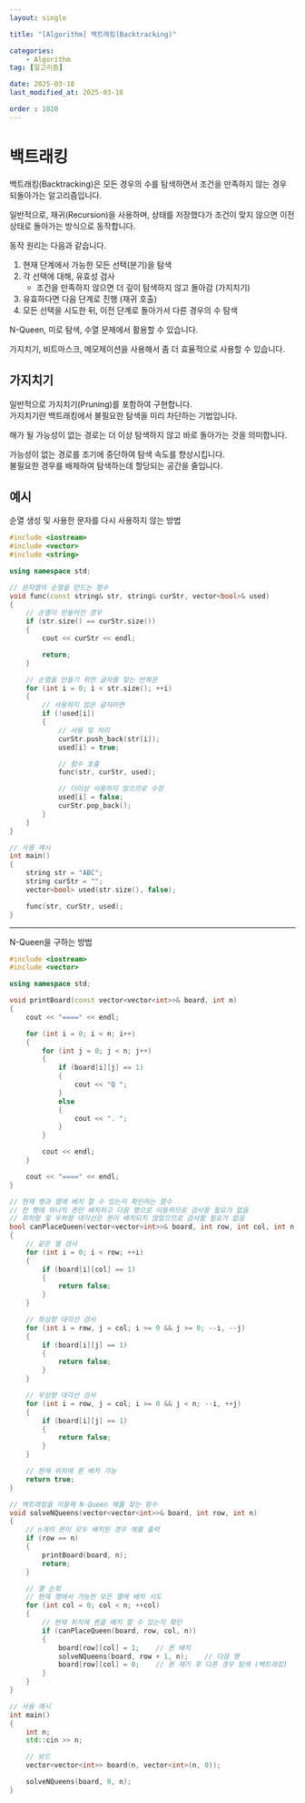 ```yaml
---
layout: single

title: "[Algorithm] 백트래킹(Backtracking)"

categories:
    - Algorithm
tag: [알고리즘]

date: 2025-03-18
last_modified_at: 2025-03-18

order : 1020
---
```


# 백트래킹

백트래킹(Backtracking)은 모든 경우의 수를 탐색하면서 조건을 만족하지 않는 경우 되돌아가는 알고리즘입니다.

일반적으로, 재귀(Recursion)을 사용하며, 상태를 저장했다가 조건이 맞지 않으면 이전 상태로 돌아가는 방식으로 동작합니다.

동작 원리는 다음과 같습니다.

1. 현재 단계에서 가능한 모든 선택(분기)을 탐색
2. 각 선택에 대해, 유효성 검사
    + 조건을 만족하지 않으면 더 깊이 탐색하지 않고 돌아감 (가지치기)
4. 유효하다면 다음 단계로 진행 (재귀 호출)
5. 모든 선택을 시도한 뒤, 이전 단계로 돌아가서 다른 경우의 수 탐색

N-Queen, 미로 탐색, 수열 문제에서 활용할 수 있습니다.

가지치기, 비트마스크, 메모제이션을 사용해서 좀 더 효율적으로 사용할 수 있습니다.

## 가지치기

일반적으로 가지치기(Pruning)를 포함하여 구현합니다.  
가지치기란 백트래킹에서 불필요한 탐색을 미리 차단하는 기법입니다.

해가 될 가능성이 없는 경로는 더 이상 탐색하지 않고 바로 돌아가는 것을 의미합니다.

가능성이 없는 경로를 조기에 중단하여 탐색 속도를 향상시킵니다.  
불필요한 경우를 배제하여 탐색하는데 할당되는 공간을 줄입니다.

## 예시

순열 생성 및 사용한 문자를 다시 사용하지 않는 방법

```cpp
#include <iostream>
#include <vector>
#include <string>

using namespace std;

// 문자열의 순열을 만드는 함수
void func(const string& str, string& curStr, vector<bool>& used)
{
	// 순열이 만들어진 경우
	if (str.size() == curStr.size())
	{
		cout << curStr << endl;

		return;
	}

	// 순열을 만들기 위한 글자를 찾는 반복문
	for (int i = 0; i < str.size(); ++i)
	{
		// 사용하지 않은 글자라면
		if (!used[i])
		{
			// 사용 및 처리
			curStr.push_back(str[i]);
			used[i] = true;

			// 함수 호출
			func(str, curStr, used);

			// 더이상 사용하지 않으므로 수정
			used[i] = false;
			curStr.pop_back();
		}
	}
}

// 사용 예시
int main()
{
	string str = "ABC";
	string curStr = "";
	vector<bool> used(str.size(), false);

	func(str, curStr, used);
}
```

---

N-Queen을 구하는 방법

```cpp
#include <iostream>
#include <vector>

using namespace std;

void printBoard(const vector<vector<int>>& board, int n)
{
    cout << "====" << endl;

    for (int i = 0; i < n; i++)
    {
        for (int j = 0; j < n; j++)
        {
            if (board[i][j] == 1)
            {
                cout << "Q ";
            }
            else
            {
                cout << ". ";
            }
        }

        cout << endl;
    }

    cout << "====" << endl;
}

// 현재 행과 열에 배치 할 수 있는지 확인하는 함수
// 한 행에 하나의 퀸만 배치하고 다음 행으로 이동하므로 검사할 필요가 없음
// 좌하향 및 우하향 대각선은 퀸이 배치되지 않았으므로 검사할 필요가 없음
bool canPlaceQueen(vector<vector<int>>& board, int row, int col, int n)
{
    // 같은 열 검사
    for (int i = 0; i < row; ++i)
    {
        if (board[i][col] == 1)
        {
            return false;
        }
    }

    // 좌상향 대각선 검사
    for (int i = row, j = col; i >= 0 && j >= 0; --i, --j)
    {
        if (board[i][j] == 1)
        {
            return false;
        }
    }

    // 우상향 대각선 검사
    for (int i = row, j = col; i >= 0 && j < n; --i, ++j)
    {
        if (board[i][j] == 1)
        {
            return false;
        }
    }

    // 현재 위치에 퀸 배치 가능
    return true;
}

// 백트래킹을 이용해 N-Queen 해를 찾는 함수
void solveNQueens(vector<vector<int>>& board, int row, int n)
{
    // n개의 퀸이 모두 배치된 경우 해를 출력
    if (row == n)
    {
        printBoard(board, n);
        return;
    }

    // 열 순회
    // 현재 행에서 가능한 모든 열에 배치 시도
    for (int col = 0; col < n; ++col)
    {
        // 현재 위치에 퀸을 배치 할 수 있는지 확인
        if (canPlaceQueen(board, row, col, n))
        {
            board[row][col] = 1;    // 퀸 배치
            solveNQueens(board, row + 1, n);    // 다음 행
            board[row][col] = 0;    // 퀸 제거 후 다른 경우 탐색 (백트래킹)
        }
    }
}

// 사용 예시
int main()
{
	int n;
	std::cin >> n;

    // 보드
	vector<vector<int>> board(n, vector<int>(n, 0));

    solveNQueens(board, 0, n);
}
```